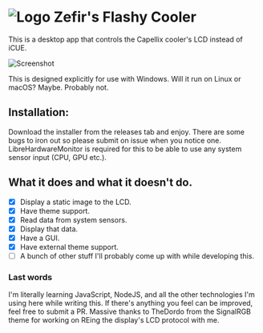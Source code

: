 # ![Logo](https://raw.githubusercontent.com/brunostjohn/capellix-lcd/main/assets/images/favicon-32x32.png) Zefir's Flashy Cooler
This is a desktop app that controls the Capellix cooler's LCD instead of iCUE.

![Screenshot](https://raw.githubusercontent.com/brunostjohn/capellix-lcd/main/screenshot.png)

This is designed explicitly for use with Windows.
Will it run on Linux or macOS? Maybe. Probably not.

## Installation:
Download the installer from the releases tab and enjoy. There are some bugs to iron out so please submit on issue when you notice one. LibreHardwareMonitor is required for this to be able to use any system sensor input (CPU, GPU etc.).

## What it does and what it doesn't do.
- [x] Display a static image to the LCD.
- [x] Have theme support.
- [x] Read data from system sensors.
- [x] Display that data.
- [x] Have a GUI.
- [x] Have external theme support.
- [ ] A bunch of other stuff I'll probably come up with while developing this.

### Last words
I'm literally learning JavaScript, NodeJS, and all the other technologies I'm using here while writing this. If there's anything you feel can be improved, feel free to submit a PR.
Massive thanks to TheDordo from the SignalRGB theme for working on REing the display's LCD protocol with me.